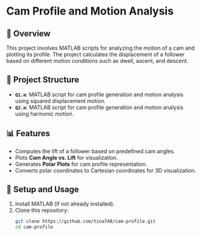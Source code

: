 # Cam Profile and Motion Analysis

## 📌 Overview
This project involves MATLAB scripts for analyzing the motion of a cam and plotting its profile. The project calculates the displacement of a follower based on different motion conditions such as dwell, ascent, and descent.

## 📂 Project Structure
- **`Q1.m`**: MATLAB script for cam profile generation and motion analysis using squared displacement motion.
- **`Q2.m`**: MATLAB script for cam profile generation and motion analysis using harmonic motion.

## 📊 Features
- Computes the lift of a follower based on predefined cam angles.
- Plots **Cam Angle vs. Lift** for visualization.
- Generates **Polar Plots** for cam profile representation.
- Converts polar coordinates to Cartesian coordinates for 3D visualization.

## 🔧 Setup and Usage
1. Install MATLAB (if not already installed).  
2. Clone this repository:  
   ```sh
   git clone https://github.com/tina748/cam-profile.git
   cd cam-profile

